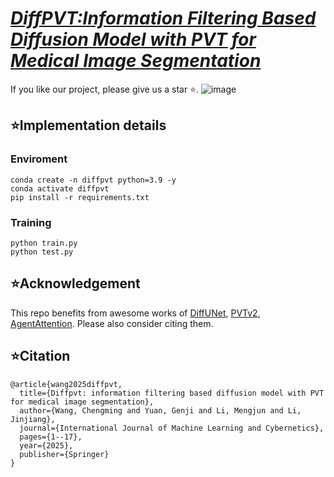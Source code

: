 # ***[DiffPVT:Information Filtering Based Diffusion Model with PVT for Medical Image Segmentation](https://link.springer.com/article/10.1007/s13042-024-02519-3)***
 If you like our project, please give us a star ⭐.
![image](https://github.com/user-attachments/assets/46adbfaa-b74d-4a63-89c9-a9ebbad059d0)

## ⭐Implementation details
### Enviroment
```
conda create -n diffpvt python=3.9 -y
conda activate diffpvt
pip install -r requirements.txt
```

### Training
```
python train.py
python test.py
```

## ⭐Acknowledgement
This repo benefits from awesome works of [DiffUNet](https://arxiv.org/abs/2303.10326), [PVTv2](https://link.springer.com/article/10.1007/s41095-022-0274-8), [AgentAttention](https://link.springer.com/chapter/10.1007/978-3-031-72973-7_8). Please also consider citing them.

## ⭐Citation
```
@article{wang2025diffpvt,
  title={Diffpvt: information filtering based diffusion model with PVT for medical image segmentation},
  author={Wang, Chengming and Yuan, Genji and Li, Mengjun and Li, Jinjiang},
  journal={International Journal of Machine Learning and Cybernetics},
  pages={1--17},
  year={2025},
  publisher={Springer}
}
```
